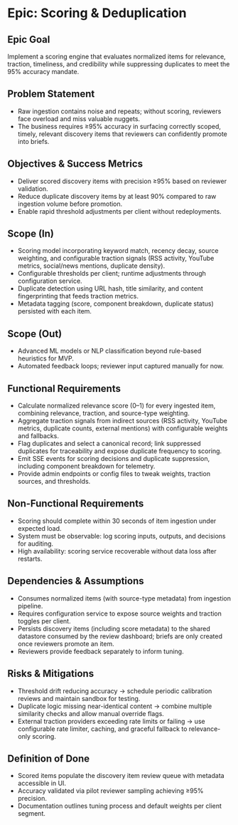 # Epic: Scoring & Deduplication

## Epic Goal
Implement a scoring engine that evaluates normalized items for relevance, traction, timeliness, and credibility while suppressing duplicates to meet the 95% accuracy mandate.

## Problem Statement
- Raw ingestion contains noise and repeats; without scoring, reviewers face overload and miss valuable nuggets.
- The business requires ≥95% accuracy in surfacing correctly scoped, timely, relevant discovery items that reviewers can confidently promote into briefs.

## Objectives & Success Metrics
- Deliver scored discovery items with precision ≥95% based on reviewer validation.
- Reduce duplicate discovery items by at least 90% compared to raw ingestion volume before promotion.
- Enable rapid threshold adjustments per client without redeployments.

## Scope (In)
- Scoring model incorporating keyword match, recency decay, source weighting, and configurable traction signals (RSS activity, YouTube metrics, social/news mentions, duplicate density).
- Configurable thresholds per client; runtime adjustments through configuration service.
- Duplicate detection using URL hash, title similarity, and content fingerprinting that feeds traction metrics.
- Metadata tagging (score, component breakdown, duplicate status) persisted with each item.

## Scope (Out)
- Advanced ML models or NLP classification beyond rule-based heuristics for MVP.
- Automated feedback loops; reviewer input captured manually for now.

## Functional Requirements
- Calculate normalized relevance score (0–1) for every ingested item, combining relevance, traction, and source-type weighting.
- Aggregate traction signals from indirect sources (RSS activity, YouTube metrics, duplicate counts, external mentions) with configurable weights and fallbacks.
- Flag duplicates and select a canonical record; link suppressed duplicates for traceability and expose duplicate frequency to scoring.
- Emit SSE events for scoring decisions and duplicate suppression, including component breakdown for telemetry.
- Provide admin endpoints or config files to tweak weights, traction sources, and thresholds.

## Non-Functional Requirements
- Scoring should complete within 30 seconds of item ingestion under expected load.
- System must be observable: log scoring inputs, outputs, and decisions for auditing.
- High availability: scoring service recoverable without data loss after restarts.

## Dependencies & Assumptions
- Consumes normalized items (with source-type metadata) from ingestion pipeline.
- Requires configuration service to expose source weights and traction toggles per client.
- Persists discovery items (including score metadata) to the shared datastore consumed by the review dashboard; briefs are only created once reviewers promote an item.
- Reviewers provide feedback separately to inform tuning.

## Risks & Mitigations
- Threshold drift reducing accuracy → schedule periodic calibration reviews and maintain sandbox for testing.
- Duplicate logic missing near-identical content → combine multiple similarity checks and allow manual override flags.
- External traction providers exceeding rate limits or failing → use configurable rate limiter, caching, and graceful fallback to relevance-only scoring.

## Definition of Done
- Scored items populate the discovery item review queue with metadata accessible in UI.
- Accuracy validated via pilot reviewer sampling achieving ≥95% precision.
- Documentation outlines tuning process and default weights per client segment.
